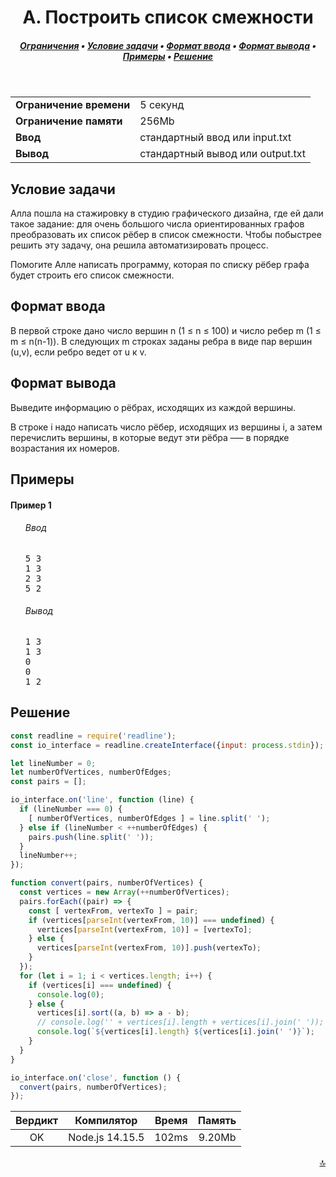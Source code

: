<h1 align="center">A. Построить список смежности</h1>

<h5 align="center">
<a href="#limits">Ограничения</a>
•
<a href="#task">Условие задачи</a>
•
<a href="#input">Формат ввода</a>
•
<a href="#output">Формат вывода</a>
•
<a href="#examples">Примеры</a>
•
<a href="#solution">Решение</a>
</h5>

<br>

<table id="limits">
<tbody>
<tr>
<td>
<b>Ограничение времени</b>
</td>
<td>
5 секунд
</td>
</tr>
<tr>
<td>
<b>Ограничение памяти</b>
</td>
<td>
256Mb
</td>
</tr>
<tr>
<td>
<b>Ввод</b>
</td>
<td>
стандартный ввод или input.txt
</td>
</tr>
<tr>
<td>
<b>Вывод</b>
</td>
<td>
стандартный вывод или output.txt
</td>
</tr>
</tbody>
</table>

<h2 id="task">Условие задачи</h2>

Алла пошла на стажировку в студию графического дизайна, где ей дали такое задание: для очень большого числа ориентированных графов преобразовать их список рёбер в список смежности. Чтобы побыстрее решить эту задачу, она решила автоматизировать процесс.

Помогите Алле написать программу, которая по списку рёбер графа будет строить его список смежности.

<h2 id="input">Формат ввода</h2>

В первой строке дано число вершин n (1 ≤ n ≤ 100) и число ребер m (1 ≤ m ≤ n(n-1)). В следующих m строках заданы ребра в виде пар вершин (u,v), если ребро ведет от u к v.

<h2 id="output">Формат вывода</h2>

Выведите информацию о рёбрах, исходящих из каждой вершины.

В строке i надо написать число рёбер, исходящих из вершины i, а затем перечислить вершины, в которые ведут эти рёбра –— в порядке возрастания их номеров.

<h2 id="examples">Примеры</h2>

<h4>Пример 1</h4>
<ul>
<h6>Ввод</h6>
<pre>
5 3
1 3
2 3
5 2
</pre>

<h6>Вывод</h6>
<pre>
1 3 
1 3 
0 
0 
1 2
</pre>
</ul>

<h2 id="solution">Решение</h2>

```javascript
const readline = require('readline');
const io_interface = readline.createInterface({input: process.stdin});

let lineNumber = 0;
let numberOfVertices, numberOfEdges;
const pairs = [];

io_interface.on('line', function (line) {
  if (lineNumber === 0) {
    [ numberOfVertices, numberOfEdges ] = line.split(' ');
  } else if (lineNumber < ++numberOfEdges) {
    pairs.push(line.split(' '));
  }
  lineNumber++;
});

function convert(pairs, numberOfVertices) {
  const vertices = new Array(++numberOfVertices);
  pairs.forEach((pair) => {
    const [ vertexFrom, vertexTo ] = pair;
    if (vertices[parseInt(vertexFrom, 10)] === undefined) {
      vertices[parseInt(vertexFrom, 10)] = [vertexTo];
    } else {
      vertices[parseInt(vertexFrom, 10)].push(vertexTo);
    }
  });
  for (let i = 1; i < vertices.length; i++) {
    if (vertices[i] === undefined) {
      console.log(0);
    } else {
      vertices[i].sort((a, b) => a - b);
      // console.log('' + vertices[i].length + vertices[i].join(' '));
      console.log(`${vertices[i].length} ${vertices[i].join(' ')}`);
    }
  }
}

io_interface.on('close', function () {
  convert(pairs, numberOfVertices);
});
```
<table>
  <thead>
    <tr>
      <th>Вердикт</th>
      <th>Компилятор</th>
      <th>Время</th>
      <th>Память</th>
    </tr>
  </thead>
  <tbody>
<tr align="center">
<td>OK</td>
<td>Node.js 14.15.5</td>
<td>102ms</td>
<td>9.20Mb</td>
</tr>
  </tbody>
</table>

<p width="100%" align="right"><a href="#">🔝</a></p>